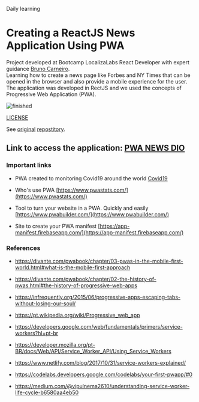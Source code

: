 Daily learning

# Creating a ReactJS News Application Using PWA

Project developed at Bootcamp LocalizaLabs React Developer with expert guidance [Bruno Carneiro](https://github.com/Tautorn "Bruno Carneiro").</br>
Learning how to create a news page like Forbes and NY Times that can be opened in the browser and also provide a mobile experience for the user. The application was developed in RectJS and we used the concepts of Progressive Web Application (PWA).

![finished](https://user-images.githubusercontent.com/95108889/222220225-d662a561-4f53-4c00-b212-7b06f6757855.png)

[LICENSE](/LICENSE)

See [original](https://github.com/Tautorn/pwa-news-dio) [repostitory](https://github.com/Tautorn/pwa-news-api).

## Link to access the application: [PWA NEWS DIO](https://pwa-news-dio.netlify.app/)

### Important links

- PWA created to monitoring Covid19 around the world
[Covid19](https://covid19pwa.netlify.app/)

- Who's use PWA [https://www.pwastats.com/](https://www.pwastats.com/)

- Tool to turn your website in a PWA. Quickly and easily
[https://www.pwabuilder.com/](https://www.pwabuilder.com/)

- Site to create your PWA manifest
[https://app-manifest.firebaseapp.com/](https://app-manifest.firebaseapp.com/)

### References

- https://divante.com/pwabook/chapter/03-pwas-in-the-mobile-first-world.html#what-is-the-mobile-first-approach

- https://divante.com/pwabook/chapter/02-the-history-of-pwas.html#the-history-of-progressive-web-apps

- https://infrequently.org/2015/06/progressive-apps-escaping-tabs-without-losing-our-soul/

- https://pt.wikipedia.org/wiki/Progressive_web_app

- https://developers.google.com/web/fundamentals/primers/service-workers?hl=pt-br

- https://developer.mozilla.org/pt-BR/docs/Web/API/Service_Worker_API/Using_Service_Workers

- https://www.netlify.com/blog/2017/10/31/service-workers-explained/

- https://codelabs.developers.google.com/codelabs/your-first-pwapp/#0

- https://medium.com/@vipulnema2610/understanding-service-worker-life-cycle-b6580aa4eb50
